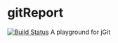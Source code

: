 gitReport
=========
[![Build Status](https://travis-ci.org/ThStock/gitReport.svg?branch=master)](https://travis-ci.org/ThStock/gitReport)
A playground for jGit

